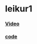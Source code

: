 # leikur1

### [Video](https://www.youtube.com/watch?v=Zj0OFSuwBdE)
###  [code](https://github.com/bjornthor21/leikur1/tree/main/code)
